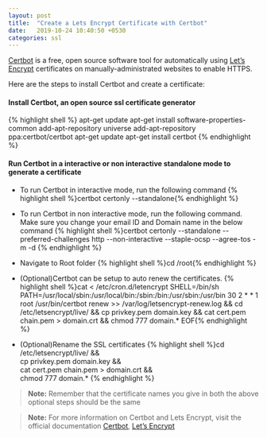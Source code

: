 ```yaml
---
layout: post
title:  "Create a Lets Encrypt Certificate with Certbot"
date:   2019-10-24 10:40:50 +0530
categories: ssl
---
```


[Certbot](https://certbot.eff.org/) is a free, open source software tool for automatically using [Let’s Encrypt](https://letsencrypt.org/) certificates on manually-administrated websites to enable HTTPS.

Here are the steps to install Certbot and create a certificate:

#### Install Certbot, an open source ssl certificate generator

{% highlight shell %}
apt-get update
apt-get install software-properties-common
add-apt-repository universe
add-apt-repository ppa:certbot/certbot
apt-get update
apt-get install certbot
{% endhighlight %}

#### Run Certbot in a interactive or non interactive standalone mode to generate a certificate
  
- To run Certbot in interactive mode, run the following command
{% highlight shell %}certbot certonly --standalone{% endhighlight %}
- To run Certbot in non interactive mode, run the following command. Make sure you change your email ID and Domain name in the below command
{% highlight shell %}certbot certonly --standalone --preferred-challenges http --non-interactive  --staple-ocsp --agree-tos -m <your-email-id> -d <your-domain-name>{% endhighlight %}

- Navigate to Root folder
{% highlight shell %}cd /root{% endhighlight %}

- (Optional)Certbot can be setup to auto renew the certificates.
{% highlight shell %}cat <<EOF > /etc/cron.d/letencrypt
SHELL=/bin/sh
PATH=/usr/local/sbin:/usr/local/bin:/sbin:/bin:/usr/sbin:/usr/bin
30 2 * * 1 root /usr/bin/certbot renew >> /var/log/letsencrypt-renew.log && cd /etc/letsencrypt/live/<your-domain-name> && cp privkey.pem domain.key && cat cert.pem chain.pem > domain.crt && chmod 777 domain.*
EOF{% endhighlight %}

- (Optional)Rename the SSL certificates
{% highlight shell %}cd /etc/letsencrypt/live/<your-domain-name> && \
cp privkey.pem domain.key && \
cat cert.pem chain.pem > domain.crt && \
chmod 777 domain.*
{% endhighlight %}

> **Note:** Remember that the certificate names you give in both the above optional steps should be the same

> **Note:** For more information on Certbot and Lets Encrypt, visit the official documentation [Certbot](https://certbot.eff.org/), [Let’s Encrypt](https://letsencrypt.org/)